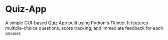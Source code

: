 # Quiz-App
A simple GUI-based Quiz App built using Python's Tkinter. It features multiple-choice questions, score tracking, and immediate feedback for each answer.
